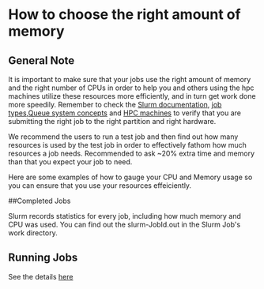 

# How to choose the right amount of memory

##  General Note

It is important to make sure that your jobs use the right amount of memory and the right number of CPUs in order to help you and others using the hpc machines utilize these resources more efficiently, and in turn get work done more speedily. Remember to check the [Slurm documentation](https://slurm.schedmd.com/squeue.html#lbAG), [job types](https://documentation.sigma2.no/jobs/choosing_job_types.html),[Queue system concepts](https://documentation.sigma2.no/jobs/submitting/queue_system_concepts.html) and [HPC machines](https://documentation.sigma2.no/hpc_machines/hardware_overview.html) to verify that you are submitting the right job to the right partition and right hardware.

We recommend the users to run a test job and  then find out how many resources is used by the test job in order to effectively fathom how much resources a job needs. Recommended to ask ~20% extra time and memory than that you expect your job to need.

Here are some examples of how to gauge your CPU and Memory usage so you can ensure that you use your resources effeiciently.

##Completed Jobs

Slurm records statistics for every job, including how much memory and CPU was used. You can find out the slurm-JobId.out in the Slurm Job's work directory.

## Running Jobs

See the details [here](https://documentation.sigma2.no/jobs/monitoring.html)


